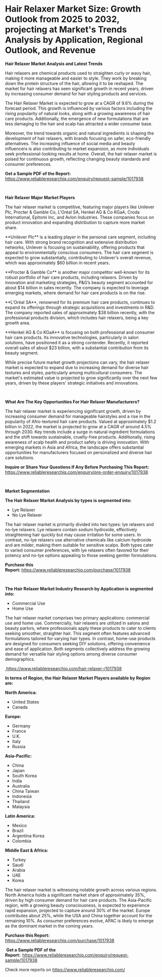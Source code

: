<p><h1>Hair Relaxer Market Size: Growth Outlook from 2025 to 2032, projecting at Market's Trends Analysis by Application, Regional Outlook, and Revenue</h1></p><p><strong>Hair Relaxer Market Analysis and Latest Trends</strong></p>
<p><p>Hair relaxers are chemical products used to straighten curly or wavy hair, making it more manageable and easier to style. They work by breaking down the protein structure of the hair, allowing it to be reshaped. The market for hair relaxers has seen significant growth in recent years, driven by increasing consumer demand for hair styling products and services. </p><p>The Hair Relaxer Market is expected to grow at a CAGR of 9.6% during the forecast period. This growth is influenced by various factors including the rising popularity of natural looks, along with a growing awareness of hair care products. Additionally, the emergence of new formulations that are less damaging to the hair and scalp has attracted a wider consumer base.</p><p>Moreover, the trend towards organic and natural ingredients is shaping the development of hair relaxers, with brands focusing on safer, eco-friendly alternatives. The increasing influence of social media and beauty influencers is also contributing to market expansion, as more individuals seek professional-looking results at home. Overall, the hair relaxer market is poised for continuous growth, reflecting changing beauty standards and consumer preferences.</p></p>
<p><strong>Get a Sample PDF of the Report:&nbsp;</strong> <a href="https://www.reliableresearchiq.com/enquiry/request-sample/1017938?utm_campaign=2927&utm_medium=2&utm_source=Github&utm_content=ia&utm_term=04042025&utm_id=hair-relaxer">https://www.reliableresearchiq.com/enquiry/request-sample/1017938</a></p>
<p>&nbsp;</p>
<p><strong>Hair Relaxer Major Market Players</strong></p>
<p><p>The hair relaxer market is competitive, featuring major players like Unilever Plc, Procter & Gamble Co, L'Oréal SA, Henkel AG & Co KGaA, Croda International, Epitomi Inc, and Avlon Industries. These companies focus on product innovation and expanding distribution to capture more market share.</p><p>**Unilever Plc** is a leading player in the personal care segment, including hair care. With strong brand recognition and extensive distribution networks, Unilever is focusing on sustainability, offering products that appeal to environmentally conscious consumers. The hair care segment is expected to grow substantially, contributing to Unilever's overall revenue, which was approximately $60 billion in recent years.</p><p>**Procter & Gamble Co** is another major competitor well-known for its robust portfolio of hair care products, including relaxers. Driven by innovation and marketing strategies, P&G’s beauty segment accounted for about $14 billion in sales recently. The company is expected to leverage emerging markets, where demand for hair care products is on the rise.</p><p>**L'Oréal SA**, renowned for its premium hair care products, continues to expand its offerings through strategic acquisitions and investments in R&D. The company reported sales of approximately $38 billion recently, with the professional products division, which includes hair relaxers, being a key growth area.</p><p>**Henkel AG & Co KGaA** is focusing on both professional and consumer hair care products. Its innovative technologies, particularly in salon solutions, have positioned it as a strong contender. Recently, it reported overall sales of about $23 billion, with a substantial contribution from its beauty segment.</p><p>While precise future market growth projections can vary, the hair relaxer market is expected to expand due to increasing demand for diverse hair textures and styles, particularly among multicultural consumers. The market's estimated value is projected to grow significantly over the next few years, driven by these players' strategic initiatives and innovations.</p></p>
<p>&nbsp;</p>
<p><strong>What Are The Key Opportunities For Hair Relaxer Manufacturers?</strong></p>
<p><p>The hair relaxer market is experiencing significant growth, driven by increasing consumer demand for manageable hairstyles and a rise in the popularity of Afro-textured hair care products. Valued at approximately $1.2 billion in 2022, the market is projected to grow at a CAGR of around 4.5% through 2030. Key trends include a surge in natural ingredient formulations and the shift towards sustainable, cruelty-free products. Additionally, rising awareness of scalp health and product safety is driving innovation. With emerging markets in Asia and Africa, the landscape offers substantial opportunities for manufacturers focused on personalized and diverse hair care solutions.</p></p>
<p><strong>Inquire or Share Your Questions If Any Before Purchasing This Report:</strong> <a href="https://www.reliableresearchiq.com/enquiry/pre-order-enquiry/1017938?utm_campaign=2927&utm_medium=2&utm_source=Github&utm_content=ia&utm_term=04042025&utm_id=hair-relaxer">https://www.reliableresearchiq.com/enquiry/pre-order-enquiry/1017938</a></p>
<p>&nbsp;</p>
<p><strong>Market Segmentation</strong></p>
<p><strong>The Hair Relaxer Market Analysis by types is segmented into:</strong></p>
<p><ul><li>Lye Relaxer</li><li>No Lye Relaxer</li></ul></p>
<p><p>The hair relaxer market is primarily divided into two types: lye relaxers and no-lye relaxers. Lye relaxers contain sodium hydroxide, effectively straightening hair quickly but may cause irritation for some users. In contrast, no-lye relaxers use alternative chemicals like calcium hydroxide and are milder, making them suitable for sensitive scalps. Both types cater to varied consumer preferences, with lye relaxers often favored for their potency and no-lye options appealing to those seeking gentler formulations.</p></p>
<p><strong>Purchase this Report:&nbsp;</strong><a href="https://www.reliableresearchiq.com/purchase/1017938?utm_campaign=2927&utm_medium=2&utm_source=Github&utm_content=ia&utm_term=04042025&utm_id=hair-relaxer">https://www.reliableresearchiq.com/purchase/1017938</a></p>
<p>&nbsp;</p>
<p><strong>The Hair Relaxer Market Industry Research by Application is segmented into:</strong></p>
<p><ul><li>Commercial Use</li><li>Home Use</li></ul></p>
<p><p>The hair relaxer market comprises two primary applications: commercial use and home use. Commercially, hair relaxers are utilized in salons and beauty parlors, where professionals apply these products to cater to clients seeking smoother, straighter hair. This segment often features advanced formulations tailored for varying hair types. In contrast, home-use products are designed for consumers seeking DIY solutions, offering convenience and ease of application. Both segments collectively address the growing demand for versatile hair styling options among diverse consumer demographics.</p></p>
<p><a href="https://www.reliableresearchiq.com/hair-relaxer-r1017938?utm_campaign=2927&utm_medium=2&utm_source=Github&utm_content=ia&utm_term=04042025&utm_id=hair-relaxer">&nbsp;https://www.reliableresearchiq.com/hair-relaxer-r1017938</a></p>
<p><strong>In terms of Region, the Hair Relaxer Market Players available by Region are:</strong></p>
<p>
    <p> <strong> North America: </strong>
        <ul>
            <li>United States</li>
            <li>Canada</li>
        </ul>
        </p> 
    <p> <strong> Europe: </strong>
        <ul>
            <li>Germany</li>
            <li>France</li>
            <li>U.K.</li>
            <li>Italy</li>
            <li>Russia</li>
        </ul>
        </p> 
    <p> <strong> Asia-Pacific: </strong>
        <ul>
            <li>China</li>
            <li>Japan</li>
            <li>South Korea</li>
            <li>India</li>
            <li>Australia</li>
            <li>China Taiwan</li>
            <li>Indonesia</li>
            <li>Thailand</li>
            <li>Malaysia</li>
        </ul>
        </p> 
    <p> <strong> Latin America: </strong>
        <ul>
            <li>Mexico</li>
            <li>Brazil</li>
            <li>Argentina Korea</li>
            <li>Colombia</li>
        </ul>
        </p> 
    <p> <strong> Middle East & Africa: </strong>
        <ul>
            <li>Turkey</li>
            <li>Saudi</li>
            <li>Arabia</li>
            <li>UAE</li>
            <li>Korea</li>
        </ul>
    </p>
    </p>
<p><p>The hair relaxer market is witnessing notable growth across various regions. North America holds a significant market share of approximately 35%, driven by high consumer demand for hair care products. The Asia-Pacific region, with a growing beauty consciousness, is expected to experience rapid expansion, projected to capture around 30% of the market. Europe contributes about 25%, while the USA and China together account for the remaining 10%. As consumer preferences evolve, APAC is likely to emerge as the dominant market in the coming years.</p></p>
<p><strong>Purchase this Report: </strong><a href="https://www.reliableresearchiq.com/purchase/1017938?utm_campaign=2927&utm_medium=2&utm_source=Github&utm_content=ia&utm_term=04042025&utm_id=hair-relaxer">https://www.reliableresearchiq.com/purchase/1017938</a></p>
<p>&nbsp;<strong>Get a Sample PDF of the Report:&nbsp;&nbsp;</strong><a href="https://www.reliableresearchiq.com/enquiry/request-sample/1017938?utm_campaign=2927&utm_medium=2&utm_source=Github&utm_content=ia&utm_term=04042025&utm_id=hair-relaxer">https://www.reliableresearchiq.com/enquiry/request-sample/1017938</a></p>
<p><strong></strong></p>
<p>Check more reports on <a href="https://www.reliableresearchiq.com/?utm_campaign=2927&utm_medium=2&utm_source=Github&utm_content=ia&utm_term=04042025&utm_id=hair-relaxer">https://www.reliableresearchiq.com/</a></p>